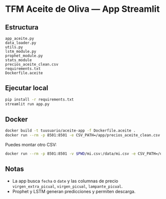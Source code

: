 # TFM Aceite de Oliva — App Streamlit

## Estructura
```
app_aceite.py
data_loader.py
utils.py
lstm_module.py
prophet_module.py
stats_module
precios_aceite_clean.csv
requirements.txt
Dockerfile.aceite
```

## Ejecutar local
```bash
pip install -r requirements.txt
streamlit run app.py
```

## Docker
```bash
docker build -t tuusuario/aceite-app -f Dockerfile.aceite .
docker run --rm -p 8501:8501 -e CSV_PATH=/app/precios_aceite_clean.csv tuusuario/aceite-app
```
Puedes montar otro CSV:
```bash
docker run --rm -p 8501:8501 -v $PWD/mi.csv:/data/mi.csv -e CSV_PATH=/data/mi.csv tuusuario/aceite-app
```

## Notas
- La app busca `fecha` o `date` y las columnas de precio `virgen_extra_picual`, `virgen_picual`, `lampante_picual`.
- Prophet y LSTM generan predicciones y permiten descarga. 

